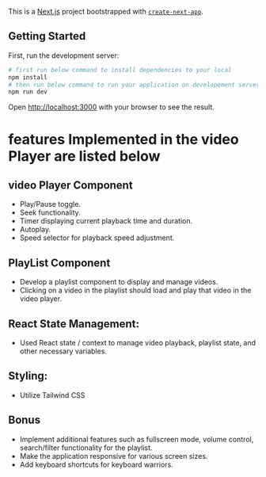 This is a [Next.js](https://nextjs.org/) project bootstrapped with [`create-next-app`](https://github.com/vercel/next.js/tree/canary/packages/create-next-app).

## Getting Started

First, run the development server:

```bash
# first run below command to install dependencies to your local
npm install
# then run below command to run your application on developement server
npm run dev
```

Open [http://localhost:3000](http://localhost:3000) with your browser to see the result.

# features Implemented in the video Player are listed below

## video Player Component

- Play/Pause toggle.
- Seek functionality.
- Timer displaying current playback time and duration.
- Autoplay.
- Speed selector for playback speed adjustment.

## PlayList Component

- Develop a playlist component to display and manage videos.
- Clicking on a video in the playlist should load and play that video in the video player.

## React State Management:

- Used React state / context to manage video playback, playlist state, and other necessary variables.

## Styling:

- Utilize Tailwind CSS

## Bonus

- Implement additional features such as fullscreen mode, volume control, search/filter functionality for the playlist.
- Make the application responsive for various screen sizes.
- Add keyboard shortcuts for keyboard warriors.
